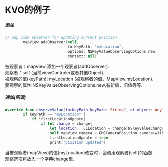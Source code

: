 # KVO的例子

##### 添加

```swift
// map view observer for updating current position
        mapView.addObserver(self,
                            forKeyPath: "myLocation",
                            options: NSKeyValueObservingOptions.new,
                            context: nil)
```

被观察者：mapView 添加一个观察者\(addObserver\).  
观察者：self \(当前viewControler或者其他Object\).  
被观察的值\(keyPath\): myLocation \(被观察者的值，MapView.myLocation\).  
要观察的属性:NSKeyValueObservingOptions.new,有新值，旧值等等.

##### 通知\(回调\)

```swift
override func observeValue(forKeyPath keyPath: String?, of object: Any?, change: [NSKeyValueChangeKey : Any]?, context: UnsafeMutableRawPointer?) {
        if keyPath == "myLocation" {
            if !firstLocationUpdate{
                if let change = change{
                    let location : CLLocation = change[NSKeyValueChangeKey.newKey] as! CLLocation
                    self.mapView.camera = GMSCameraPosition.camera(withTarget: location.coordinate, zoom: 14)
                    firstLocationUpdate = true
                    print("pisition updated")
```

当被观察者\(mapView\)的值\(myLocation\)改变时，会调用观察者\(self\)的函数.  
观察选项将放入一个字典change里.

